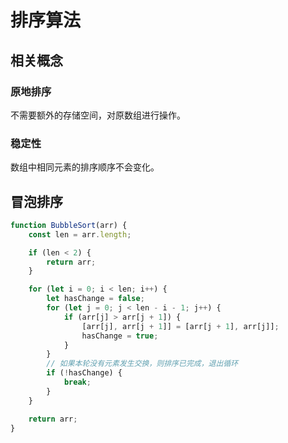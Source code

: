 # 排序算法


## 相关概念

### 原地排序
不需要额外的存储空间，对原数组进行操作。

### 稳定性

数组中相同元素的排序顺序不会变化。


## 冒泡排序

```javascript
function BubbleSort(arr) {
    const len = arr.length;

    if (len < 2) {
        return arr;
    }

    for (let i = 0; i < len; i++) {
        let hasChange = false;
        for (let j = 0; j < len - i - 1; j++) {
            if (arr[j] > arr[j + 1]) {
                [arr[j], arr[j + 1]] = [arr[j + 1], arr[j]];
                hasChange = true;
            }
        }
        // 如果本轮没有元素发生交换，则排序已完成，退出循环
        if (!hasChange) {
            break;
        }
    }

    return arr;
}
```

